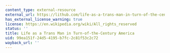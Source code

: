 ```yaml
---
content_type: external-resource
external_url: https://lithub.com/life-as-a-trans-man-in-turn-of-the-century-america/
has_external_license_warning: true
license: https://en.wikipedia.org/wiki/All_rights_reserved
status: ''
title: Life as a Trans Man in Turn-of-the-Century America
uid: 99ea151f-24d5-4195-b7fc-2c81f53c2c72
wayback_url: ''
---
```

